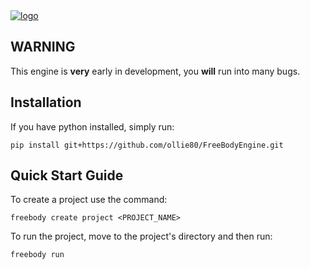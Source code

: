 <a href="https://github.com/ollie80/FreeBodyEngine">
  <picture>
  <source media="(prefers-color-scheme: dark)" srcset="https://raw.githubusercontent.com/ollie80/FreeBodyEngine/main/FreeBodyEngine/engine_assets/logo/FreeBodyTextWhite.png">
  <img alt="logo" src="https://raw.githubusercontent.com/ollie80/FreeBodyEngine/main/FreeBodyEngine/engine_assets/logo/FreeBodyBlackWhite.png">
  </picture>
</a>

## WARNING
This engine is **very** early in development, you **will** run into many bugs.


## Installation
If you have python installed, simply run:

```pip install git+https://github.com/ollie80/FreeBodyEngine.git```


## Quick Start Guide
To create a project use the command:

```freebody create project <PROJECT_NAME>```


To run the project, move to the project's directory and then run:

```freebody run```

